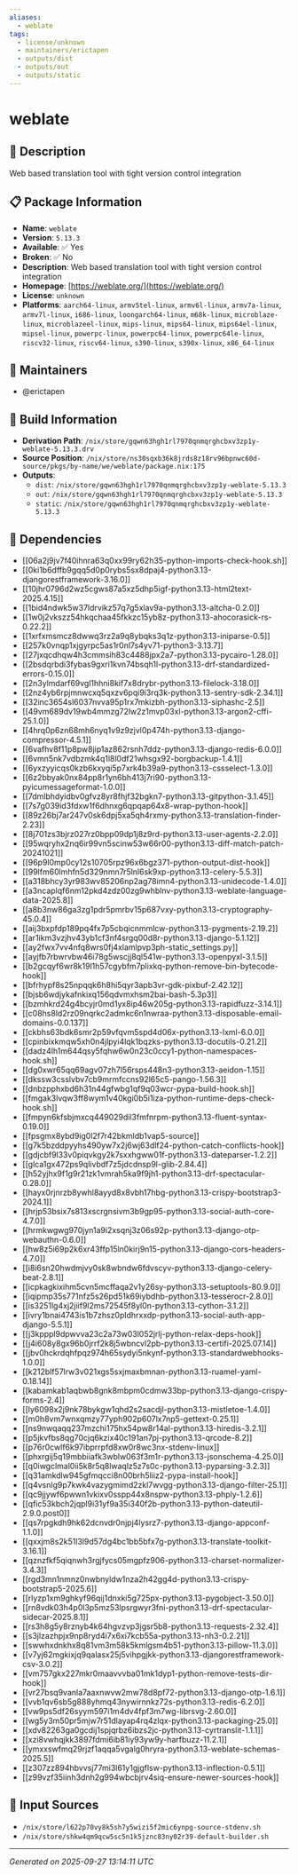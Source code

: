 ```yaml
---
aliases:
  - weblate
tags:
  - license/unknown
  - maintainers/erictapen
  - outputs/dist
  - outputs/out
  - outputs/static
---
```


# weblate

## 📝 Description

Web based translation tool with tight version control integration

## 📋 Package Information

- **Name**: `weblate`
- **Version**: `5.13.3`
- **Available**: ✅ Yes
- **Broken**: ✅ No
- **Description**: Web based translation tool with tight version control integration
- **Homepage**: [https://weblate.org/](https://weblate.org/)
- **License**: `unknown`
- **Platforms**: `aarch64-linux`, `armv5tel-linux`, `armv6l-linux`, `armv7a-linux`, `armv7l-linux`, `i686-linux`, `loongarch64-linux`, `m68k-linux`, `microblaze-linux`, `microblazeel-linux`, `mips-linux`, `mips64-linux`, `mips64el-linux`, `mipsel-linux`, `powerpc-linux`, `powerpc64-linux`, `powerpc64le-linux`, `riscv32-linux`, `riscv64-linux`, `s390-linux`, `s390x-linux`, `x86_64-linux`
## 👥 Maintainers

- @erictapen


## 🔧 Build Information

- **Derivation Path**: `/nix/store/gqwn63hgh1rl7970qnmqrghcbxv3zp1y-weblate-5.13.3.drv`
- **Source Position**: `/nix/store/ns30sqxb36k8jrds8z18rv96bpnwc60d-source/pkgs/by-name/we/weblate/package.nix:175`
- **Outputs**:
  - `dist`:  `/nix/store/gqwn63hgh1rl7970qnmqrghcbxv3zp1y-weblate-5.13.3`
  - `out`:  `/nix/store/gqwn63hgh1rl7970qnmqrghcbxv3zp1y-weblate-5.13.3`
  - `static`:  `/nix/store/gqwn63hgh1rl7970qnmqrghcbxv3zp1y-weblate-5.13.3`

## 🔗 Dependencies

- [[06a2j9jv7f40ihnra63q0xx99ry62h35-python-imports-check-hook.sh]]
- [[0ki1b6dffb9gqq5d0p0rybs5sx8dpaj4-python3.13-djangorestframework-3.16.0]]
- [[10jhr0796d2wz5cgws87a5xz5dhp5igf-python3.13-html2text-2025.4.15]]
- [[1bid4ndwk5w37ldrvikz57q7g5xlav9a-python3.13-altcha-0.2.0]]
- [[1w0j2vkszz54hkqchaa45fkkzc15yb8z-python3.13-ahocorasick-rs-0.22.2]]
- [[1xrfxmsmcz8dwwq3rz2a9q8ybqks3q1z-python3.13-iniparse-0.5]]
- [[257k0vnqp1xjgyrpc5as1r0nl7s4yv71-python3-3.13.7]]
- [[27jxqcdhqw4h3cmmsih83c4488jpx2a7-python3.13-pycairo-1.28.0]]
- [[2bsdqrbdi3fybas9gxri1kvn74bsqh1l-python3.13-drf-standardized-errors-0.15.0]]
- [[2n3ylmdarf69vgl1hhni8kif7x8drybr-python3.13-filelock-3.18.0]]
- [[2nz4yb6rpjmnwcxq5qxzv6pqi9i3rq3k-python3.13-sentry-sdk-2.34.1]]
- [[32inc3654sl6037nvva95p1rx7mkizbh-python3.13-siphashc-2.5]]
- [[49vm689dv19wb4mmzg72lw2z1mvp03xl-python3.13-argon2-cffi-25.1.0]]
- [[4hrq0p6zn68mh6nyq1v9z9zjvl0p474h-python3.13-django-compressor-4.5.1]]
- [[6vafhv8f11p8pw8jip1az862rsnh7ddz-python3.13-django-redis-6.0.0]]
- [[6vmn5nk7vdbzmk4q1l8l0df21whsgx92-borgbackup-1.4.1]]
- [[6yxzyyicqs0kzb6kxyqi5p7xrk4b39a9-python3.13-cssselect-1.3.0]]
- [[6z2bbyak0nx84pp8r1yn6bh413j7ri90-python3.13-pyicumessageformat-1.0.0]]
- [[7dmlbhdyidbv0gfvz8yr8fhjf32bgkn7-python3.13-gitpython-3.1.45]]
- [[7s7g039id3fdxw1f6dhnxg6qpqap64x8-wrap-python-hook]]
- [[89z26bj7ar247v0sk6dpj5xa5qh4rxmy-python3.13-translation-finder-2.23]]
- [[8j701zs3bjrz027rz0bpp09dp1j8z9rd-python3.13-user-agents-2.2.0]]
- [[95wqryhx2nq6ir99vn5scinw53w66r00-python3.13-diff-match-patch-20241021]]
- [[96p9l0mp0cy12s10705rpz96x6bgz371-python-output-dist-hook]]
- [[99lfm60lmhfn5d329nmn7r5lnl6sk9xp-python3.13-celery-5.5.3]]
- [[a318bhcy3yr983wv85206np2ag78imn4-python3.13-unidecode-1.4.0]]
- [[a3ncaplqf6nm12pkd4zdz00zg9whblnv-python3.13-weblate-language-data-2025.8]]
- [[a8b3nw86ga3zg1pdr5pmrbv15p687vxy-python3.13-cryptography-45.0.4]]
- [[aij3bxpfdp189pq4fx7p5cbqicnmmlcw-python3.13-pygments-2.19.2]]
- [[ar1ikm3vzjhv43yb1cf3nf4srgq00d8r-python3.13-django-5.1.12]]
- [[ay2fwx7vv4nfq8wrs0fj4xlamlpvp3ph-static_settings.py]]
- [[ayjfb7rbwrvbw46i78g5wscjj8ql541w-python3.13-openpyxl-3.1.5]]
- [[b2gcqyf6wr8k19l1h57cgybfm7plixkq-python-remove-bin-bytecode-hook]]
- [[bfrhypf8s25npqqk6h8hi5qyr3apb3vr-gdk-pixbuf-2.42.12]]
- [[bjsb6wdjykafnkixq156qdvmxhsm2bai-bash-5.3p3]]
- [[bzmhkrd24g4bcyjr0md1yx8ip46w205g-python3.13-rapidfuzz-3.14.1]]
- [[c08hs8ld2rz09nqrkc2admkc6n1nwraa-python3.13-disposable-email-domains-0.0.137]]
- [[ckbhs63bdk6smr2p59vfqvm5spd4d06x-python3.13-lxml-6.0.0]]
- [[cpinbixkmqw5xh0n4jlpyi4lqk1bqzks-python3.13-docutils-0.21.2]]
- [[dadz4lh1m644qsy5fqhw6w0n23c0ccy1-python-namespaces-hook.sh]]
- [[dg0xwr65qq69agv07zh7l56rsps448n3-python3.13-aeidon-1.15]]
- [[dkssw3csslvbv7cb9mrmfccns92l65c5-pango-1.56.3]]
- [[dnbzpphxbd6h31n44gfwbg1qf9q03wcr-pypa-build-hook.sh]]
- [[fmgak3lvqw3ff8wym1v40kgi0b5i1iza-python-runtime-deps-check-hook.sh]]
- [[fmpyn6kfsbjmxcq449029dil3fmfnrpm-python3.13-fluent-syntax-0.19.0]]
- [[fpsgmx8ybd9ig0l2f7r42bkmldb1vap5-source]]
- [[g7k5bzddpyyhs490yw7x2j6wj63dlf24-python-catch-conflicts-hook]]
- [[gdjcbf9l33v0piqvkgy2k7sxxhgww01f-python3.13-dateparser-1.2.2]]
- [[glca1gx472ps9qlivbdf7z5jdcdnsp9l-glib-2.84.4]]
- [[h52yjhx9f1g9r21zk1vmrah5ka9f9jh1-python3.13-drf-spectacular-0.28.0]]
- [[hayx0rjnrzb8ywhl8ayyd8x8vbh17hbg-python3.13-crispy-bootstrap3-2024.1]]
- [[hrjp53bsix7s813xscrgnsivm3b9gp95-python3.13-social-auth-core-4.7.0]]
- [[hrmkwgwg970jyn1a9i2xsqnj3z06s92p-python3.13-django-otp-webauthn-0.6.0]]
- [[hw8z5i69p2k6xr43ffp15ln0kirj9n15-python3.13-django-cors-headers-4.7.0]]
- [[i8i6sn20hwdmjvy0sk8wbndw6fdvscyv-python3.13-django-celery-beat-2.8.1]]
- [[icpkagkixihm5cvn5mcffaqa2v1y26sy-python3.13-setuptools-80.9.0]]
- [[iqipmp35s771nfz5s26pd51k69iybdhb-python3.13-tesserocr-2.8.0]]
- [[is3251lg4xj2jiif9l2ms72545f8yl0n-python3.13-cython-3.1.2]]
- [[ivry1bnai4743is1b7zhsz0pldhrxxdp-python3.13-social-auth-app-django-5.5.1]]
- [[j3kpppl9dpwvva23c2a73w03l052jrlj-python-relax-deps-hook]]
- [[j4i608y8gx96b0jrrf2k8j5wbncvl2pb-python3.13-certifi-2025.07.14]]
- [[jbv0hckrdqhfpqz974h65sydyi5nkynf-python3.13-standardwebhooks-1.0.0]]
- [[k212blf57lrw3v021xgs5sxjmaxbmnan-python3.13-ruamel-yaml-0.18.14]]
- [[kabamkab1aqbwb8gnk8mbpm0cdmw33bp-python3.13-django-crispy-forms-2.4]]
- [[ly6098x2j9nk78bykgw1qhd2s2sacdjl-python3.13-mistletoe-1.4.0]]
- [[m0h8vm7wnxqmzy77yph902p607lx7np5-gettext-0.25.1]]
- [[ns9nwqaqq237mzchi175hx54pw8r14al-python3.13-hiredis-3.2.1]]
- [[p5jkvfbs8qg70cjq6kzix40c191an7pj-python3.13-qrcode-8.2]]
- [[p76r0cwlf6k97ibprrpfd8xw0r8wc3nx-stdenv-linux]]
- [[phxrgij5q19mbbiiafk3wblw063f3m1r-python3.13-jsonschema-4.25.0]]
- [[q0iwgclmal0ii5k8r5q8lwaqlz5z7s0c-python3.13-pyparsing-3.2.3]]
- [[q31amkdlw945gfmqcci8n00brh5liiz2-pypa-install-hook]]
- [[q4vsnlg9p7kwk4vazygmimd2zkl7wvgg-python3.13-django-filter-25.1]]
- [[qc9jjywf6pwwn1vkixv0sspp44x8nspw-python3.13-phply-1.2.6]]
- [[qfic53kbch2jqpl9i31yf9a35i340f2b-python3.13-python-dateutil-2.9.0.post0]]
- [[qs7rpgkdh9hk62dcnvdr0njpj4lysrz7-python3.13-django-appconf-1.1.0]]
- [[qxxjm8s2k51l3l9d57dg4bc1bb5bfx7g-python3.13-translate-toolkit-3.16.1]]
- [[qznzfkf5qiqnwh3rgjfycs05mgpfz906-python3.13-charset-normalizer-3.4.3]]
- [[rgd3mn1nmnz0nwbnyldw1nza2h42gg4d-python3.13-crispy-bootstrap5-2025.6]]
- [[rlyzp1xm9ghkyf96qij1dnxki5g725px-python3.13-pygobject-3.50.0]]
- [[rn8vdk03h4p0l3p5mz53lpsrgwyr3fni-python3.13-drf-spectacular-sidecar-2025.8.1]]
- [[rs3h8g5y8rznyb4k64hgvzvp3jgsr5b8-python3.13-requests-2.32.4]]
- [[s3jlzazhpjx9np8ryd4i7x6xi7kcb55a-python3.13-nh3-0.2.21]]
- [[swwhxdnkhx8q81vm3m58k5kmlgsm4b51-python3.13-pillow-11.3.0]]
- [[v7yj62mgkixjq9qalasx25j5vihpgjkk-python3.13-djangorestframework-csv-3.0.2]]
- [[vm757gkx227mkr0maavvvba01mk1dyp1-python-remove-tests-dir-hook]]
- [[vr27bsq9vanla7aaxnwvw2mw78d8pf72-python3.13-django-otp-1.6.1]]
- [[vvb1qv6sb5g888yhmq43nywirnnkz72s-python3.13-redis-6.2.0]]
- [[vw9ps5df26syym597i1m4dv4fpf3m7wg-librsvg-2.60.0]]
- [[wg5y3m50pr5mjw7r51dlayap4rq4zlqx-python3.13-packaging-25.0]]
- [[xdv82263ga0gcdij1spjqrbz6ibzs2jc-python3.13-cyrtranslit-1.1.1]]
- [[xzi8vwhqjkk3897fdmi6ib81iy93yw9y-harfbuzz-11.2.1]]
- [[ymxxswfmq29rjzf1aqqa5vgalg0hryra-python3.13-weblate-schemas-2025.5]]
- [[z307zz894hbvvsj77mi3l61y1gjgflsw-python3.13-inflection-0.5.1]]
- [[z99vzf35iinh3dnh2g994wbcbjrv4siq-ensure-newer-sources-hook]]

## 📁 Input Sources

- `/nix/store/l622p70vy8k5sh7y5wizi5f2mic6ynpg-source-stdenv.sh`
- `/nix/store/shkw4qm9qcw5sc5n1k5jznc83ny02r39-default-builder.sh`

---
*Generated on 2025-09-27 13:14:11 UTC*
